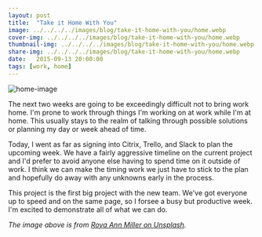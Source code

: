 ```yaml
---
layout: post
title:  "Take it Home With You"
image: ../../../../images/blog/take-it-home-with-you/home.webp
cover-img: ../../../../images/blog/take-it-home-with-you/home.webp
thumbnail-img: ../../../../images/blog/take-it-home-with-you/home.webp
share-img: ../../../../images/blog/take-it-home-with-you/home.webp
date:   2015-09-13 20:00:00
tags: [work, home]
---
```


![home-image]

The next two weeks are going to be exceedingly difficult not to bring work home.  I'm prone to work through things I'm working on at work while I'm at home.  This usually stays to the realm of talking through possible solutions or planning my day or week ahead of time.
<!--more-->
Today, I went as far as signing into Citrix, Trello, and Slack to plan the upcoming week.  We have a fairly aggressive timeline on the current project and I'd prefer to avoid anyone else having to spend time on it outside of work.  I think we can make the timing work we just have to stick to the plan and hopefully do away with any unknowns early in the process.

This project is the first big project with the new team.  We've got everyone up to speed and on the same page, so I forsee a busy but productive week.  I'm excited to demonstrate all of what we can do.

*The image above is from [Roya Ann Miller on Unsplash].*

[Roya Ann Miller on Unsplash]:     https://unsplash.com/royaannmiller
[home-image]:   ../../../../images/blog/take-it-home-with-you/home.webp "Home"